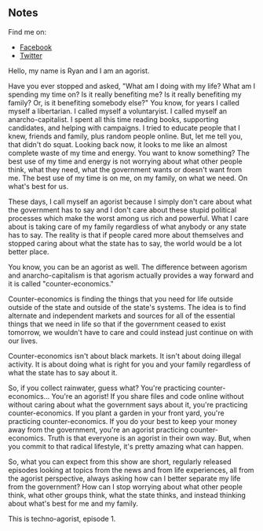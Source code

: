 ## Notes

Find me on:
* [Facebook](https://www.facebook.com/TechnoAgorist)
* [Twitter](https://twitter.com/TechnoAgorist)

Hello, my name is Ryan and I am an agorist.

Have you ever stopped and asked, "What am I doing with my life? What am I spending my time on? Is it really benefiting me? Is it really benefiting my family? Or, is it benefiting somebody else?" You know, for years I called myself a libertarian. I called myself a voluntaryist. I called myself an anarcho-capitalist. I spent all this time reading books, supporting candidates, and helping with campaigns. I tried to educate people that I knew, friends and family, plus random people online. But, let me tell you, that didn't do squat. Looking back now, it looks to me like an almost complete waste of my time and energy. You want to know something? The best use of my time and energy is not worrying about what other people think, what they need, what the government wants or doesn't want from me. The best use of my time is on me, on my family, on what we need. On what's best for us.

These days, I call myself an agorist because I simply don't care about what the government has to say and I don't care about these stupid political processes which make the worst among us rich and powerful. What I care about is taking care of my family regardless of what anybody or any state has to say. The reality is that if people cared more about themselves and stopped caring about what the state has to say, the world would be a lot better place.

You know, you can be an agorist as well. The difference between agorism and anarcho-capitalism is that agorism actually provides a way forward and it is called "counter-economics."

Counter-economics is finding the things that you need for life outside outside of the state and outside of the state's systems. The idea is to find alternate and independent markets and sources for all of the essential things that we need in life so that if the government ceased to exist tomorrow, we wouldn't have to care and could instead just continue on with our lives.

Counter-economics isn't about black markets. It isn't about doing illegal activity. It is about doing what is right for you and your family regardless of what the state has to say about it.

So, if you collect rainwater, guess what? You're practicing counter-economics... You're an agorist! If you share files and code online without without caring about what the government says about it, you're practicing counter-economics. If you plant a garden in your front yard, you're practicing counter-economics. If you do your best to keep your money away from the government, you're an agorist practicing counter-economics. Truth is that everyone is an agorist in their own way. But, when you commit to that radical lifestyle, it's pretty amazing what can happen.

So, what you can expect from this show are short, regularly released episodes looking at topics from the news and from life experiences, all from the agorist perspective, always asking how can I better separate my life from the government? How can I stop worrying about what other people think, what other groups think, what the state thinks, and instead thinking about what's best for me and my family.

This is techno-agorist, episode 1.
